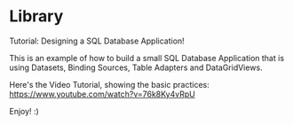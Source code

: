 # Library
Tutorial: Designing a SQL Database Application!

This is an example of how to build a small SQL Database Application that is using Datasets, Binding Sources, Table Adapters and DataGridViews.

Here's the Video Tutorial, showing the basic practices:
https://www.youtube.com/watch?v=76k8Ky4vRpU

Enjoy! :)
